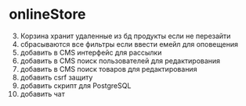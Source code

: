 # onlineStore
3. Корзина хранит удаленные из бд продукты если не перезайти
4. сбрасываются все фильтры если ввести емейл для оповещения
5. добавить в CMS интерфейс для рассылки 
6. добавить в CMS поиск пользователей для редактирования
7. добавить в CMS поиск товаров для редактирования  
8. добавить csrf защиту 
9. добавить скрипт для PostgreSQL
10. добавить чат 
